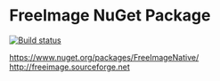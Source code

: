 # FreeImage NuGet Package
[![Build status](https://ci.appveyor.com/api/projects/status/737ll7ljo468o8xe/branch/master?svg=true)](https://ci.appveyor.com/project/kusma/freeimage-nuget/branch/master)

https://www.nuget.org/packages/FreeImageNative/
http://freeimage.sourceforge.net
